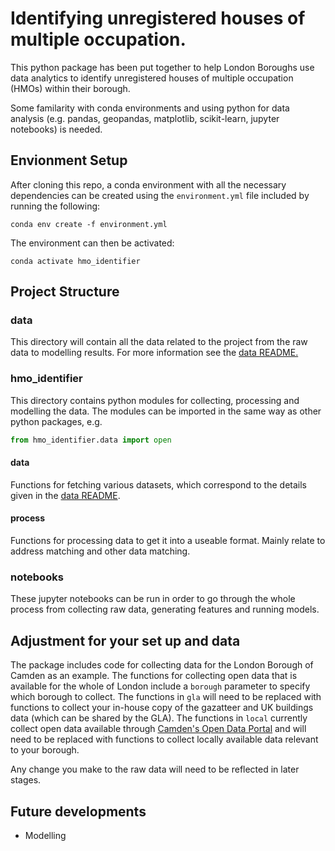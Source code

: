 # Identifying unregistered houses of multiple occupation.

This python package has been put together to help London Boroughs use data
analytics to identify unregistered houses of multiple occupation (HMOs)
within their borough.

Some familarity with conda environments and using python for data analysis
(e.g. pandas, geopandas, matplotlib, scikit-learn, jupyter notebooks) is needed.

## Envionment Setup

After cloning this repo, a conda environment with all the necessary
dependencies can be created using the `environment.yml` file included by
running the following:

```
conda env create -f environment.yml
```

The environment can then be activated:

```
conda activate hmo_identifier
```

## Project Structure

### data 

This directory will contain all the data related to the project from the raw
data to modelling results. For more information see the [data README.](data/raw/README.md)

### hmo_identifier


This directory contains python modules for collecting, processing and
modelling the data. The modules can be imported in the same way as other
python packages, e.g.

``` python
from hmo_identifier.data import open
```

#### data

Functions for fetching various datasets, which correspond to the details given
in the [data README](data/raw/README.md). 

#### process

Functions for processing data to get it into a useable format. Mainly relate
to address matching and other data matching.


### notebooks

These jupyter notebooks can be run in order to go through the whole process
from collecting raw data, generating features and running models.


## Adjustment for your set up and data

The package includes code for collecting data for the London Borough of Camden
as an example. The functions for collecting open data that is available for
the whole of London include a `borough` parameter to specify which borough to
collect. The functions in `gla` will need to be replaced with functions to
collect your in-house copy of the gazatteer and UK buildings data (which can
be shared by the GLA). The functions in `local` currently collect open data 
available through [Camden's Open Data Portal](https://opendata.camden.gov.uk/)
and will need to be replaced with functions to collect locally available data
relevant to your borough.

Any change you make to the raw data will need to be reflected in later stages.

## Future developments

* Modelling
 



